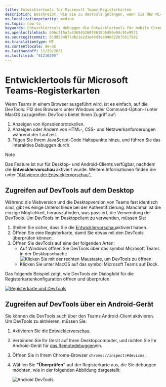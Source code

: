 ```yaml
---
title: Entwicklertools für Microsoft Teams-Registerkarten
description: Beschreibt, wie Sie zu devTools gelangen, wenn Sie den Microsoft Teams-Desktopclient und das Debuggen verwenden.
ms.localizationpriority: medium
ms.topic: how-to
keywords: Entwicklertools debuggen die Entwicklertools für mobile Chrome-Desktopclients
ms.openlocfilehash: b9bc3f5afa43684b260f8618b5450e94c91e95f1
ms.sourcegitcommit: 85d0584877db21e2d3e49d3ee940d22675617582
ms.translationtype: MT
ms.contentlocale: de-DE
ms.lasthandoff: 11/29/2021
ms.locfileid: "61216205"
---
```

# <a name="devtools-for-microsoft-teams-tabs"></a>Entwicklertools für Microsoft Teams-Registerkarten

Wenn Teams in einem Browser ausgeführt wird, ist es einfach, auf die DevTools: F12 des Browsers unter Windows oder Command-Option-I unter MacOS zuzugreifen. DevTools bietet Ihnen Zugriff auf:

1. Anzeigen von Konsolenprotokollen.
1. Anzeigen oder Ändern von HTML-, CSS- und Netzwerkanforderungen während der Laufzeit.
1. Fügen Sie Ihrem JavaScript-Code Haltepunkte hinzu, und führen Sie das interaktive Debuggen durch.

> [!NOTE]
> Das Feature ist nur für Desktop- und Android-Clients verfügbar, nachdem die **Entwicklervorschau** aktiviert wurde. Weitere Informationen finden Sie unter ["Aktivieren der Entwicklervorschau".](~/resources/dev-preview/developer-preview-intro.md)

## <a name="access-devtools-on-the-desktop"></a>Zugreifen auf DevTools auf dem Desktop

Während die Webversion und die Desktopversion von Teams fast identisch sind, gibt es einige Unterschiede bei der Authentifizierung. Manchmal ist die einzige Möglichkeit, herauszufinden, was passiert, die Verwendung der DevTools. Um DevTools im Desktopclient zu verwenden, müssen Sie:

1. Stellen Sie sicher, dass Sie die [Entwicklervorschau](~/resources/dev-preview/developer-preview-intro.md)aktiviert haben.
1. Öffnen Sie eine Registerkarte, damit Sie etwas mit den DevTools überprüfen können.
1. Öffnen Sie devTools auf eine der folgenden Arten:
    * Auf Windows öffnen Sie DevTools über das symbol Microsoft Teams in der Desktopschacht:<br>
  ![Klicken Sie mit der rechten Maustaste, um DevTools zu öffnen.](~/assets/images/dev-preview/devtools-right-click.png)
    * Klicken Sie unter MacOS auf das symbol Microsoft Teams auf Dock.

Das folgende Beispiel zeigt, wie DevTools ein Dialogfeld für die Registerkartenkonfiguration öffnen und überprüfen:

   [![Registerkarte und DevTools](~/assets/images/dev-preview/tab-and-devtools.png)](~/assets/images/dev-preview/tab-and-devtools.png#lightbox)

## <a name="access-devtools-from-an-android-device"></a>Zugreifen auf DevTools über ein Android-Gerät

Sie können die DevTools auch über den Teams Android-Client aktivieren. Um DevTools zu aktivieren, müssen Sie:

1. Aktivieren Sie die [Entwicklervorschau.](~/resources/dev-preview/developer-preview-intro.md)
1. Verbinden Sie Ihr Gerät auf Ihren Desktopcomputer, und richten Sie Ihr Android-Gerät für [das Remotedebuggen](https://developers.google.com/web/tools/chrome-devtools/remote-debugging/)ein.
1. Öffnen Sie in Ihrem Chrome-Browser `chrome://inspect/#devices` .
1. Wählen Sie **"Überprüfen"** auf der Registerkarte aus, die Sie debuggen möchten, wie in der folgenden Abbildung dargestellt:

   ![Android DevTools](~/assets/images/android-devtools.png)
